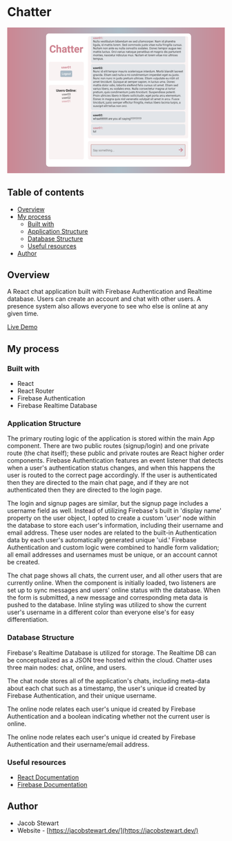 # Chatter

![](./chatter-app.png)

## Table of contents
- [Overview](#overview)
- [My process](#my-process)
  - [Built with](#built-with)
  - [Application Structure](#application-structure)
  - [Database Structure](#database-structure)
  - [Useful resources](#useful-resources)
- [Author](#author)


## Overview

A React chat application built with Firebase Authentication and Realtime database. Users can create an account and chat with other users. A presence system also allows everyone to see who else is online at any given time.

[Live Demo](https://chatter-app-7.netlify.app)


## My process
### Built with

- React
- React Router
- Firebase Authentication
- Firebase Realtime Database

### Application Structure 

The primary routing logic of the application is stored within the main App component. There are two public routes (signup/login) and one private route (the chat itself); these public and private routes are React higher order components. Firebase Authentication features an event listener that detects when a user's authentication status changes, and when this happens the user is routed to the correct page accordingly. If the user is authenticated then they are directed to the main chat page, and if they are not authenticated then they are directed to the login page.

The login and signup pages are similar, but the signup page includes a username field as well. Instead of utilizing Firebase's built in 'display name' property on the user object, I opted to create a custom 'user' node within the database to store each user's information, including their username and email address. These user nodes are related to the built-in Authentication data by each user's automatically generated unique 'uid.' Firebase Authentication and custom logic were combined to handle form validation; all email addresses and usernames must be unique, or an account cannot be created.

The chat page shows all chats, the current user, and all other users that are currently online. When the component is initially loaded, two listeners are set up to sync messages and users' online status with the database. When the form is submitted, a new message and corresponding meta data is pushed to the database.  Inline styling was utilized to show the current user's username in a different color than everyone else's for easy differentiation. 

### Database Structure 

Firebase's Realtime Database is utilized for storage. The Realtime DB can be conceptualized as a JSON tree hosted within the cloud. Chatter uses three main nodes: chat, online, and users.

The chat node stores all of the application's chats, including meta-data about each chat such as a timestamp, the user's unique id created by Firebase Authentication, and their unique username.

The online node relates each user's unique id created by Firebase Authentication and a boolean indicating whether not the current user is online.

The online node relates each user's unique id created by Firebase Authentication and their username/email address. 

### Useful resources

- [React Documentation](https://reactjs.org/)
- [Firebase Documentation](https://firebase.google.com/docs)


## Author

- Jacob Stewart
- Website - [https://jacobstewart.dev/](https://jacobstewart.dev/)
